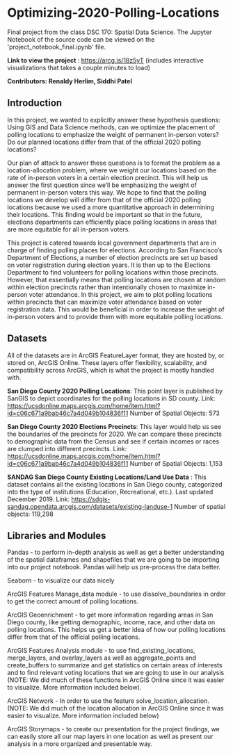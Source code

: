 # Optimizing-2020-Polling-Locations
Final project from the class DSC 170: Spatial Data Science. The Jupyter Notebook of the source code can be viewed on the 'project_notebook_final.ipynb' file.

__Link to view the project__ : https://arcg.is/18z5yT (includes interactive visualizations that takes a couple minutes to load)

__Contributors: Renaldy Herlim, Siddhi Patel__

## Introduction

In this project, we wanted to explicitly answer these hypothesis questions:
Using GIS and Data Science methods, can we optimize the placement of polling locations to emphasize the weight of permanent in-person voters? 
Do our planned locations differ from that of the official 2020 polling locations?

Our plan of attack to answer these questions is to format the problem as a location-allocation problem, where we weight our locations based on the rate of in-person voters in a certain election precinct. This will help us answer the first question since we’ll be emphasizing the weight of permanent in-person voters this way. We hope to find that the polling locations we develop will differ from that of the official 2020 polling locations because we used a more quantitative approach in determining their locations. This finding would be important so that in the future, elections departments can efficiently place polling locations in areas that are more equitable for all in-person voters. 

This project is catered towards local government departments that are in charge of finding polling places for elections. According to San Francisco’s Department of Elections, a number of election precincts are set up based on voter registration during election years. It is then up to the Elections Department to find volunteers for polling locations within those precincts. However, that essentially means that polling locations are chosen at random within election precincts rather than intentionally chosen to maximize in-person voter attendance. In this project, we aim to plot polling locations within precincts that can maximize voter attendance based on voter registration data. This would be beneficial in order to increase the weight of in-person voters and to provide them with more equitable polling locations. 


## Datasets

All of the datasets are in ArcGIS FeatureLayer format, they are hosted by, or stored on, ArcGIS Online. These layers offer flexibility, scalability, and compatibility across ArcGIS, which is what the project is mostly handled with.

__San Diego County 2020 Polling Locations__: This point layer is published by SanGIS to depict coordinates for the polling locations in SD county. 
Link: https://ucsdonline.maps.arcgis.com/home/item.html?id=c06c671a9bab46c7a4d049b104836f11
Number of Spatial Objects: 573

__San Diego County 2020 Elections Precincts__: This layer would help us see the boundaries of the precincts for 2020. We can compare these precincts to demographic data from the Census and see if certain incomes or races are clumped into different precincts. 
Link: https://ucsdonline.maps.arcgis.com/home/item.html?id=c06c671a9bab46c7a4d049b104836f11
Number of Spatial Objects: 1,153

__SANDAG San Diego County Existing Locations/Land Use Data__ : This dataset contains all the existing locations in San Diego county, categorized into the type of institutions (Education, Recreational, etc.). Last updated December 2019. 
Link: https://sdgis-sandag.opendata.arcgis.com/datasets/existing-landuse-1
Number of spatial objects: 119,298


## Libraries and Modules

Pandas - to perform in-depth analysis as well as get a better understanding of the spatial dataframes and shapefiles that we are going to be importing into our project notebook. Pandas will help us pre-process the data better. 

Seaborn - to visualize our data nicely

ArcGIS Features Manage_data module - to use dissolve_boundaries in order to get the correct amount of polling locations.

ArcGIS Geoenrichment - to get more information regarding areas in San Diego county, like getting demographic, income, race, and other data on polling locations. This helps us get a better idea of how our polling locations differ from that of the official polling locations. 

ArcGIS Features Analysis module - to use find_existing_locations, merge_layers, and overlay_layers as well as aggregate_points and create_buffers to summarize and get statistics on certain areas of interests and to find relevant voting locations that we are going to use in our analysis (NOTE: We did much of these functions in ArcGIS Online since it was easier to visualize. More information included below).

ArcGIS Network - In order to use the feature solve_location_allocation. (NOTE: We did much of the location allocation in ArcGIS Online since it was easier to visualize. More information included below)

ArcGIS Storymaps - to create our presentation for the project findings, we can easily store all our map layers in one location as well as present our analysis in a more organized and presentable way.
